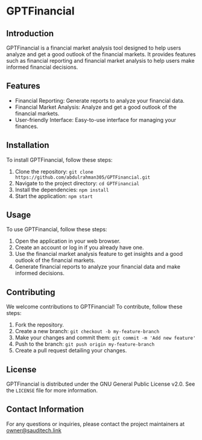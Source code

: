 # GPTFinancial

## Introduction
GPTFinancial is a financial market analysis tool designed to help users analyze and get a good outlook of the financial markets. It provides features such as financial reporting and financial market analysis to help users make informed financial decisions.

## Features
- Financial Reporting: Generate reports to analyze your financial data.
- Financial Market Analysis: Analyze and get a good outlook of the financial markets.
- User-friendly Interface: Easy-to-use interface for managing your finances.

## Installation
To install GPTFinancial, follow these steps:
1. Clone the repository: `git clone https://github.com/abdulrahman305/GPTFinancial.git`
2. Navigate to the project directory: `cd GPTFinancial`
3. Install the dependencies: `npm install`
4. Start the application: `npm start`

## Usage
To use GPTFinancial, follow these steps:
1. Open the application in your web browser.
2. Create an account or log in if you already have one.
3. Use the financial market analysis feature to get insights and a good outlook of the financial markets.
4. Generate financial reports to analyze your financial data and make informed decisions.

## Contributing
We welcome contributions to GPTFinancial! To contribute, follow these steps:
1. Fork the repository.
2. Create a new branch: `git checkout -b my-feature-branch`
3. Make your changes and commit them: `git commit -m 'Add new feature'`
4. Push to the branch: `git push origin my-feature-branch`
5. Create a pull request detailing your changes.

## License
GPTFinancial is distributed under the GNU General Public License v2.0. See the `LICENSE` file for more information.

## Contact Information
For any questions or inquiries, please contact the project maintainers at owner@sauditech.link
